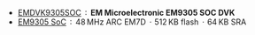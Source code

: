 * [EMDVK9305SOC](https://www.emmicroelectronic.com/sites/default/files/products/datasheets/EM9305%20SOC%20DVK%20FACTSHEET.pdf) &thinsp;&ratio;&thinsp; **EM Microelectronic EM9305 SOC DVK**
* [EM9305 SoC](https://www.emmicroelectronic.com/product/standard-protocols/em-bleu-em9305) &thinsp;&ratio;&thinsp; 48 MHz ARC EM7D &thinsp;·&thinsp; 512 KB flash &thinsp;·&thinsp; 64 KB SRA